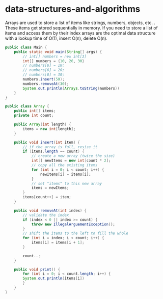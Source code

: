 # data-structures-and-algorithms

Arrays are used to store a list of items like strings, numbers, objects, etc. .
These items get stored sequentially in memory. If you need to store a list of items and access them
by their index arrays are the optimal data structure with a lookup time of O(1), insert O(n), delete O(n).

```java
public class Main {
    public static void main(String[] args) {
        // int[] numbers = new int[3]
        int[] numbers = {10, 20, 30}
        // numbers[0] = 10;
        // numbers[0] = 20;
        // numbers[0] = 30;
        numbers.insert(50);
        numbers.removeAt(30);
        System.out.println(Arrays.toString(numbers))
    }
}
```

```java
public class Array {
    public int[] items;
    private int count;

    public Array(int length) {
        items = new int[length];
    }

    public void insert(int item) {
        // if the array is full, resize it
        if (items.length == count) {
            // create a new array (twice the size)
            int[] newItems = new int[count * 2];
            // copy all the existing items
            for (int i = 0; i < count; i++) {
                newItems[i] = items[i];
            }
            // set "items" to this new array
            items = newItems;
        }
        items[count++] = item;
    }

    public void removeAt(int index) {
        // validate the index
        if (index < 0 || index >= count) {
            throw new IllegalArguementException();
        }
        // shift the items to the left to fill the whole
        for (int i = index; i < count; i++) {
            items[i] = items[i + 1];
        }

        count--;
    }

    public void print() {
        for (int i = 0; i < count.length; i++) {
        System.out.println(items[i])
        }
    }
}
```